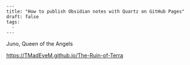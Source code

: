 ```
---
title: "How to publish Obsidian notes with Quartz on GitHub Pages"
draft: false
tags:
  - 
---
```

Juno, Queen of the Angels

https://TMadEyeM.github.io/The-Ruin-of-Terra